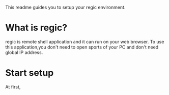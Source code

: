 This readme guides you to setup your regic environment.

# What is regic?
regic is remote shell application and it can run on your web browser.
To use this application,you don't need to open sports of your PC and don't need global IP address.

# Start setup
At first, 




